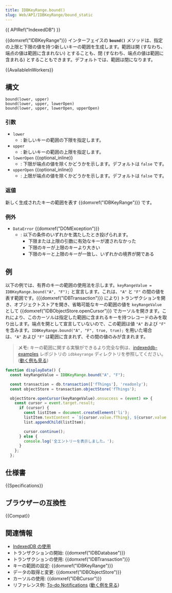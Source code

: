 ```yaml
---
title: IDBKeyRange.bound()
slug: Web/API/IDBKeyRange/bound_static
---
```


{{ APIRef("IndexedDB") }}

{{domxref("IDBKeyRange")}} インターフェイスの **`bound()`** メソッドは、指定の上限と下限の値を持つ新しいキーの範囲を生成します。範囲は開 (すなわち、端点の値は範囲に含まれない) とすることも、閉 (すなわち、端点の値は範囲に含まれる) とすることもできます。デフォルトでは、範囲は閉になります。

{{AvailableInWorkers}}

## 構文

```js-nolint
bound(lower, upper)
bound(lower, upper, lowerOpen)
bound(lower, upper, lowerOpen, upperOpen)
```

### 引数

- `lower`
  - : 新しいキーの範囲の下限を指定します。
- `upper`
  - : 新しいキーの範囲の上限を指定します。
- `lowerOpen` {{optional_inline}}
  - : 下限が端点の値を除くかどうかを示します。デフォルトは `false` です。
- `upperOpen` {{optional_inline}}
  - : 上限が端点の値を除くかどうかを示します。デフォルトは `false` です。

### 返値

新しく生成されたキーの範囲を表す {{domxref("IDBKeyRange")}} です。

### 例外

- `DataError` {{domxref("DOMException")}}
  - : 以下の条件のいずれかを満たしたとき投げられます。
    - 下限または上限の引数に有効なキーが渡されなかった
    - 下限のキーが上限のキーより大きい
    - 下限のキーと上限のキーが一致し、いずれかの境界が開である

## 例

以下の例では、有界のキーの範囲の使用法を示します。`keyRangeValue = IDBKeyRange.bound("A", "F");` と宣言します。これは、`"A"` と `"F"` の間の値を表す範囲です。({{domxref("IDBTransaction")}} により) トランザクションを開き、オブジェクトストアを開き、省略可能なキーの範囲の値を `keyRangeValue` として {{domxref("IDBObjectStore.openCursor")}} でカーソルを開きます。これにより、このカーソルは指定した範囲に含まれるキーを持つレコードのみを取り出します。端点を開として宣言していないので、この範囲は値 `"A"` および `"F"` を含みます。`IDBKeyRange.bound("A", "F", true, true);` を用いた場合は、`"A"` および `"F"` は範囲に含まれず、その間の値のみが含まれます。

> **メモ:** キーの範囲に関する実験ができるより完全な例は、[indexeddb-examples](https://github.com/mdn/dom-examples/tree/main/indexeddb-examples/idbkeyrange) レポジトリの `idbkeyrange` ディレクトリを参照してください。([動く例も見る](https://mdn.github.io/dom-examples/indexeddb-examples/idbkeyrange/))

```js
function displayData() {
  const keyRangeValue = IDBKeyRange.bound("A", "F");

  const transaction = db.transaction(['fThings'], 'readonly');
  const objectStore = transaction.objectStore('fThings');

  objectStore.openCursor(keyRangeValue).onsuccess = (event) => {
    const cursor = event.target.result;
      if (cursor) {
        const listItem = document.createElement('li');
        listItem.textContent = `${cursor.value.fThing}, ${cursor.value.fRating}`;
        list.appendChild(listItem);

        cursor.continue();
      } else {
        console.log('全エントリーを表示しました。');
      }
    };
  };
```

## 仕様書

{{Specifications}}

## ブラウザーの互換性

{{Compat}}

## 関連情報

- [IndexedDB の使用](/ja/docs/Web/API/IndexedDB_API/Using_IndexedDB)
- トランザクションの開始: {{domxref("IDBDatabase")}}
- トランザクションの使用: {{domxref("IDBTransaction")}}
- キーの範囲の設定: {{domxref("IDBKeyRange")}}
- データの取得と変更: {{domxref("IDBObjectStore")}}
- カーソルの使用: {{domxref("IDBCursor")}}
- リファレンス例: [To-do Notifications](https://github.com/mdn/dom-examples/tree/main/to-do-notifications) ([動く例を見る](https://mdn.github.io/dom-examples/to-do-notifications/))
